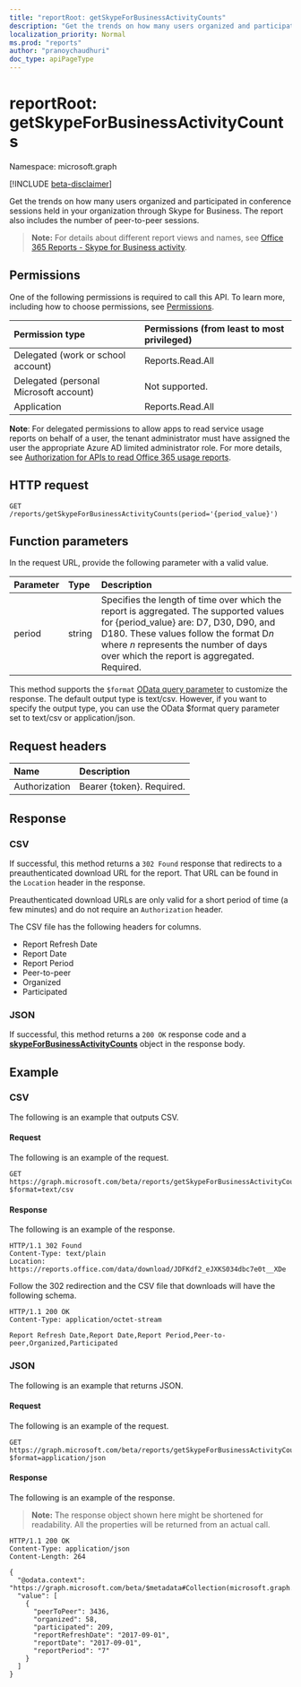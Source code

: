 ```yaml
---
title: "reportRoot: getSkypeForBusinessActivityCounts"
description: "Get the trends on how many users organized and participated in conference sessions held in your organization through Skype for Business. The report also includes the number of peer-to-peer sessions."
localization_priority: Normal
ms.prod: "reports"
author: "pranoychaudhuri"
doc_type: apiPageType
---
```


# reportRoot: getSkypeForBusinessActivityCounts

Namespace: microsoft.graph

[!INCLUDE [beta-disclaimer](../../includes/beta-disclaimer.md)]

Get the trends on how many users organized and participated in conference sessions held in your organization through Skype for Business. The report also includes the number of peer-to-peer sessions.

> **Note:** For details about different report views and names, see [Office 365 Reports - Skype for Business activity](https://support.office.com/client/Skype-for-Business-Online-activity-8cbe2eb2-1194-4fd7-b1ee-9f9287c82424).

## Permissions

One of the following permissions is required to call this API. To learn more, including how to choose permissions, see [Permissions](/graph/permissions-reference).

| Permission type                        | Permissions (from least to most privileged) |
| :------------------------------------- | :--------------------------------------- |
| Delegated (work or school account)     | Reports.Read.All                         |
| Delegated (personal Microsoft account) | Not supported.                           |
| Application                            | Reports.Read.All                         |

**Note**: For delegated permissions to allow apps to read service usage reports on behalf of a user, the tenant administrator must have assigned the user the appropriate Azure AD limited administrator role. For more details, see [Authorization for APIs to read Office 365 usage reports](/graph/reportroot-authorization).

## HTTP request

<!-- { "blockType": "ignored" } --> 

```http
GET /reports/getSkypeForBusinessActivityCounts(period='{period_value}')
```

## Function parameters

In the request URL, provide the following parameter with a valid value.

| Parameter | Type   | Description                              |
| :-------- | :----- | :--------------------------------------- |
| period    | string | Specifies the length of time over which the report is aggregated. The supported values for {period_value} are: D7, D30, D90, and D180. These values follow the format D*n* where *n* represents the number of days over which the report is aggregated. Required. |

This method supports the `$format` [OData query parameter](/graph/query-parameters) to customize the response. The default output type is text/csv. However, if you want to specify the output type, you can use the OData $format query parameter set to text/csv or application/json.

## Request headers

| Name          | Description               |
| :------------ | :------------------------ |
| Authorization | Bearer {token}. Required. |

## Response

### CSV

If successful, this method returns a `302 Found` response that redirects to a preauthenticated download URL for the report. That URL can be found in the `Location` header in the response.

Preauthenticated download URLs are only valid for a short period of time (a few minutes) and do not require an `Authorization` header.

The CSV file has the following headers for columns.

- Report Refresh Date
- Report Date
- Report Period
- Peer-to-peer
- Organized
- Participated

### JSON

If successful, this method returns a `200 OK` response code and a **[skypeForBusinessActivityCounts](../resources/skypeforbusinessactivitycounts.md)** object in the response body.

## Example

### CSV

The following is an example that outputs CSV.

#### Request

The following is an example of the request.


<!-- {
  "blockType": "ignored",
  "name": "reportroot_getskypeforbusinessactivitycounts_csv"
}-->

```msgraph-interactive
GET https://graph.microsoft.com/beta/reports/getSkypeForBusinessActivityCounts(period='D7')?$format=text/csv
```


#### Response

The following is an example of the response.

<!-- { "blockType": "ignored" } --> 

```http
HTTP/1.1 302 Found
Content-Type: text/plain
Location: https://reports.office.com/data/download/JDFKdf2_eJXKS034dbc7e0t__XDe
```

Follow the 302 redirection and the CSV file that downloads will have the following schema.

<!-- {
  "blockType": "response",
  "truncated": true,
  "@odata.type": "stream"
} -->

```http
HTTP/1.1 200 OK
Content-Type: application/octet-stream

Report Refresh Date,Report Date,Report Period,Peer-to-peer,Organized,Participated
```

### JSON

The following is an example that returns JSON.

#### Request

The following is an example of the request.


<!-- {
  "blockType": "ignored",
  "name": "reportroot_getskypeforbusinessactivitycounts_json"
}-->

```msgraph-interactive
GET https://graph.microsoft.com/beta/reports/getSkypeForBusinessActivityCounts(period='D7')?$format=application/json
```


#### Response

The following is an example of the response.

> **Note:** The response object shown here might be shortened for readability. All the properties will be returned from an actual call.

<!-- {
  "blockType": "response",
  "truncated": true,
  "@odata.type": "microsoft.graph.skypeForBusinessActivityCounts"
} -->

```http
HTTP/1.1 200 OK
Content-Type: application/json
Content-Length: 264

{
  "@odata.context": "https://graph.microsoft.com/beta/$metadata#Collection(microsoft.graph.skypeForBusinessActivityCounts)", 
  "value": [
    {
      "peerToPeer": 3436, 
      "organized": 58, 
      "participated": 209, 
      "reportRefreshDate": "2017-09-01", 
      "reportDate": "2017-09-01", 
      "reportPeriod": "7"
    }
  ]
}
```
<!-- uuid: 8fcb5dbc-d5aa-4681-8e31-b001d5168d79 
2015-10-25 14:57:30 UTC -->
<!-- {
  "type": "#page.annotation",
  "description": "Example",
  "keywords": "",
  "section": "documentation",
  "tocPath": "",
  "suppressions": [
  ]
}-->
